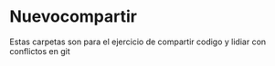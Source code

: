 # Nuevocompartir
Estas carpetas son para el ejercicio de compartir codigo y lidiar con conflictos en git
